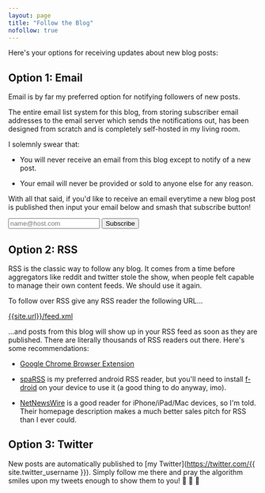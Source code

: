 ```yaml
---
layout: page
title: "Follow the Blog"
nofollow: true
---
```


<script async type="module" src="/assets/api.js"></script>

Here's your options for receiving updates about new blog posts:

## Option 1: Email

Email is by far my preferred option for notifying followers of new posts.

The entire email list system for this blog, from storing subscriber email
addresses to the email server which sends the notifications out, has been
designed from scratch and is completely self-hosted in my living room.

I solemnly swear that:

* You will never receive an email from this blog except to notify of a new post.

* Your email will never be provided or sold to anyone else for any reason.

With all that said, if you'd like to receive an email everytime a new blog post
is published then input your email below and smash that subscribe button!

<style>

#emailStatus.success {
    color: green;
}

#emailStatus.fail {
    color: red;
}

</style>

<input type="email" placeholder="name@host.com" id="emailAddress" />
<input class="button-primary" type="submit" value="Subscribe" id="emailSubscribe" />
<span id="emailStatus"></span>

<script>

const emailAddress = document.getElementById("emailAddress");
const emailSubscribe = document.getElementById("emailSubscribe");
const emailSubscribeOrigValue = emailSubscribe.value;
const emailStatus = document.getElementById("emailStatus");

emailSubscribe.onclick = async () => {

    const api = await import("/assets/api.js");

    emailSubscribe.disabled = true;
    emailSubscribe.className = "";
    emailSubscribe.value = "Please hold...";
    emailStatus.innerHTML = '';

    try {

        if (!window.isSecureContext) {
            throw "The browser environment is not secure.";
        }

        await api.call('/api/mailinglist/subscribe', {
            body: { email: emailAddress.value },
            requiresPow: true,
        });

        emailStatus.className = "success";
        emailStatus.innerHTML = "Verification email sent (check your spam folder)";

    } catch (e) {
        emailStatus.className = "fail";
        emailStatus.innerHTML = e;

    } finally {
        emailSubscribe.disabled = false;
        emailSubscribe.className = "button-primary";
        emailSubscribe.value = emailSubscribeOrigValue;
    }

};

</script>

## Option 2: RSS

RSS is the classic way to follow any blog. It comes from a time before
aggregators like reddit and twitter stole the show, when people felt capable to
manage their own content feeds. We should use it again.

To follow over RSS give any RSS reader the following URL...

<a href="{{site.url}}/feed.xml">{{site.url}}/feed.xml</a>

...and posts from this blog will show up in your RSS feed as soon as they are
published. There are literally thousands of RSS readers out there. Here's some
recommendations:

* [Google Chrome Browser Extension](https://chrome.google.com/webstore/detail/rss-feed-reader/pnjaodmkngahhkoihejjehlcdlnohgmp)

* [spaRSS](https://f-droid.org/en/packages/net.etuldan.sparss.floss/) is my
  preferred android RSS reader, but you'll need to install
  [f-droid](https://f-droid.org/) on your device to use it (a good thing to do
  anyway, imo).

* [NetNewsWire](https://ranchero.com/netnewswire/) is a good reader for
  iPhone/iPad/Mac devices, so I'm told. Their homepage description makes a much
  better sales pitch for RSS than I ever could.

## Option 3: Twitter

New posts are automatically published to [my Twitter](https://twitter.com/{{
site.twitter_username }}). Simply follow me there and pray the algorithm smiles
upon my tweets enough to show them to you! :pray: :pray: :pray:

